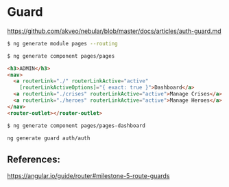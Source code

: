 # Guard


https://github.com/akveo/nebular/blob/master/docs/articles/auth-guard.md


```bash
$ ng generate module pages --routing
```

```bash
$ ng generate component pages/pages
```


```html
<h3>ADMIN</h3>
<nav>
  <a routerLink="./" routerLinkActive="active"
    [routerLinkActiveOptions]="{ exact: true }">Dashboard</a>
  <a routerLink="./crises" routerLinkActive="active">Manage Crises</a>
  <a routerLink="./heroes" routerLinkActive="active">Manage Heroes</a>
</nav>
<router-outlet></router-outlet>
```

```bash
$ ng generate component pages/pages-dashboard
```

```bash
ng generate guard auth/auth
```

## References:

https://angular.io/guide/router#milestone-5-route-guards
